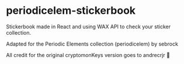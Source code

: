 # periodicelem-stickerbook
Stickerbook made in React and using WAX API to check your sticker collection.

Adapted for the Periodic Elements collection (periodicelem) by sebrock

All credit for the original cryptomonKeys version goes to andrecrjr 💛
